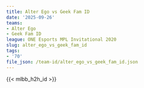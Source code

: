 ```yaml
---
title: Alter Ego vs Geek Fam ID
date: '2025-09-26'
teams:
- Alter Ego
- Geek Fam ID
league: ONE Esports MPL Invitational 2020
slug: alter_ego_vs_geek_fam_id
tags:
- '70'
file_json: /team-id/alter_ego_vs_geek_fam_id.json
---
```


{{< mlbb_h2h_id >}}
